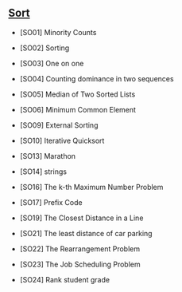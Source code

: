 ## [Sort](https://e-tutor.itsa.org.tw/e-Tutor/course/view.php?id=32)

- [SO01] Minority Counts

- [SO02] Sorting

- [SO03] One on one

- [SO04] Counting dominance in two sequences

- [SO05] Median of Two Sorted Lists

- [SO06] Minimum Common Element

- [SO09] External Sorting

- [SO10] Iterative Quicksort

- [SO13] Marathon

- [SO14] strings

- [SO16] The k-th Maximum Number Problem

- [SO17] Prefix Code

- [SO19] The Closest Distance in a Line

- [SO21] The least distance of car parking

- [SO22] The Rearrangement Problem

- [SO23] The Job Scheduling Problem

- [SO24] Rank student grade
